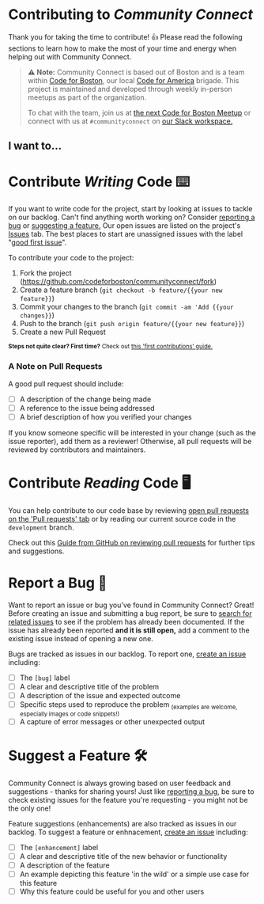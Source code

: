 # Contributing to _Community Connect_

Thank you for taking the time to contribute! 👍 Please read the following sections to learn how to make the most of your time and energy when helping out with Community Connect.

> **⚠️ Note:** Community Connect is based out of Boston and is a team within [Code for Boston](https://www.codeforboston.org/), our local [Code for America](https://www.codeforamerica.org/) brigade. This project is maintained and developed through weekly in-person meetups as part of the organization.
>
> To chat with the team, join us at [the next Code for Boston Meetup](https://www.meetup.com/Code-for-Boston/) or connect with us at `#communityconnect` on [our Slack workspace.](https://communityinviter.com/apps/cfb-public/code-for-boston-slack-invite)

## I want to...

# Contribute _Writing_ Code ⌨️

If you want to write code for the project, start by looking at issues to tackle on our backlog. Can't find anything worth working on? Consider [reporting a bug](#Report-a-Bug-%F0%9F%90%9E) or [suggesting a feature.](#Suggest-a-Feature-%F0%9F%9B%A0)
Our open issues are listed on the project's [Issues](https://github.com/codeforboston/communityconnect/issues) tab. The best places to start are unassigned issues with the label "[good first issue](https://github.com/codeforboston/communityconnect/issues?q=is%3Aopen+is%3Aissue+no%3Aassignee+label%3A%22CfB+-+good+first+issue%22)".

To contribute your code to the project:

1. Fork the project (https://github.com/codeforboston/communityconnect/fork)
2. Create a feature branch (`git checkout -b feature/{{your new feature}}`)
3. Commit your changes to the branch (`git commit -am 'Add {{your changes}}`)
4. Push to the branch (`git push origin feature/{{your new feature}}`)
5. Create a new Pull Request

<sub><b>Steps not quite clear? First time?</b> Check out [this 'first contributions' guide.](https://github.com/firstcontributions/first-contributions)</sub>

### A Note on Pull Requests

A good pull request should include:

- [ ] A description of the change being made
- [ ] A reference to the issue being addressed
- [ ] A brief description of how you verified your changes

If you know someone specific will be interested in your change (such as the issue reporter), add them as a reviewer! Otherwise, all pull requests will be reviewed by contributors and maintainers.

# Contribute _Reading_ Code 🖥

You can help contribute to our code base by reviewing [open pull requests on the 'Pull requests' tab](https://github.com/codeforboston/communityconnect/pulls) or by reading our current source code in the `development` branch.

Check out this [Guide from GitHub on reviewing pull requests](https://lab.github.com/githubtraining/reviewing-pull-requests) for further tips and suggestions.

# Report a Bug 🐞

Want to report an issue or bug you've found in Community Connect? Great! Before creating an issue and submitting a bug report, be sure to [search for related issues](https://github.com/search?utf8=%E2%9C%93&q=is%3Aissue+repo%3Acodeforboston%2Fcommunityconnect+state%3Aopen&type=Issues&ref=advsearch&l=&l=) to see if the problem has already been documented. If the issue has already been reported **and it is still open,** add a comment to the existing issue instead of opening a new one.

Bugs are tracked as issues in our backlog. To report one, [create an issue](https://github.com/codeforboston/communityconnect/issues/new?labels=bug&title=New+bug+report) including:

- [ ] The `[bug]` label
- [ ] A clear and descriptive title of the problem
- [ ] A description of the issue and expected outcome
- [ ] Specific steps used to reproduce the problem
      <sub>(examples are welcome, especially images or code snippets!)</sub>
- [ ] A capture of error messages or other unexpected output

# Suggest a Feature 🛠

Community Connect is always growing based on user feedback and suggestions - thanks for sharing yours! Just like [reporting a bug](#Report-a-Bug-%F0%9F%90%9E), be sure to check existing issues for the feature you're requesting - you might not be the only one!

Feature suggestions (enhancements) are also tracked as issues in our backlog. To suggest a feature or enhnacement, [create an issue](https://github.com/codeforboston/communityconnect/issues/new?labels=enhancement&title=New+feature) including:

- [ ] The `[enhancement]` label
- [ ] A clear and descriptive title of the new behavior or functionality
- [ ] A description of the feature
- [ ] An example depicting this feature 'in the wild' or a simple use case for this feature
- [ ] Why this feature could be useful for you and other users
